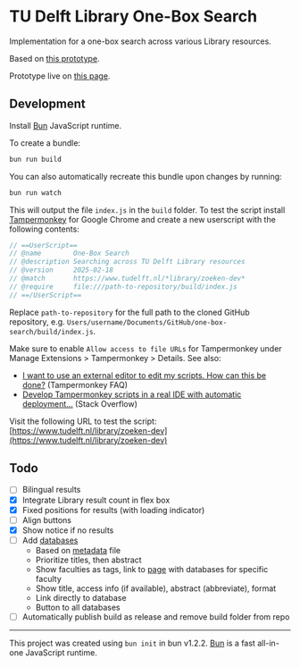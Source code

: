 # TU Delft Library One-Box Search

Implementation for a one-box search across various Library resources.

Based on [this prototype](https://observablehq.com/@tudelft/one-box-search).

Prototype live on [this page](https://www.tudelft.nl/library/zoeken-4).

## Development

Install [Bun](https://bun.sh/docs/installation) JavaScript runtime.

To create a bundle:

```bash
bun run build
```

You can also automatically recreate this bundle upon changes by running:

```bash
bun run watch
```

This will output the file `index.js` in the `build` folder. To test the script install [Tampermonkey](https://www.tampermonkey.net/) for Google Chrome and create a new userscript with the following contents:

```js
// ==UserScript==
// @name        One-Box Search
// @description Searching across TU Delft Library resources
// @version     2025-02-18
// @match       https://www.tudelft.nl/*library/zoeken-dev*
// @require     file:///path-to-repository/build/index.js
// ==/UserScript==
```

Replace `path-to-repository` for the full path to the cloned GitHub repository, e.g. `Users/username/Documents/GitHub/one-box-search/build/index.js`.

Make sure to enable `Allow access to file URLs` for Tampermonkey under Manage Extensions > Tampermonkey > Details. See also:

- [I want to use an external editor to edit my scripts. How can this be done?](https://www.tampermonkey.net/faq.php#Q402) (Tampermonkey FAQ)
- [Develop Tampermonkey scripts in a real IDE with automatic deployment...](https://stackoverflow.com/questions/41212558/develop-tampermonkey-scripts-in-a-real-ide-with-automatic-deployment-to-openuser) (Stack Overflow)

Visit the following URL to test the script: [https://www.tudelft.nl/library/zoeken-dev](https://www.tudelft.nl/library/zoeken-dev)

## Todo

- [ ] Bilingual results
- [x] Integrate Library result count in flex box
- [x] Fixed positions for results (with loading indicator)
- [ ] Align buttons
- [x] Show notice if no results
- [ ] Add [databases](https://databases.tudl.tudelft.nl/)
  - Based on [metadata](https://databases.tudl.tudelft.nl/wp-content/uploads/sites/20/databases_content_metadata.csv) file
  - Prioritize titles, then abstract
  - Show faculties as tags, link to [page](https://databases.tudl.tudelft.nl/?f=AE) with databases for specific faculty
  - Show title, access info (if available), abstract (abbreviate), format
  - Link directly to database
  - Button to all databases
- [ ] Automatically publish build as release and remove build folder from repo

---

This project was created using `bun init` in bun v1.2.2. [Bun](https://bun.sh) is a fast all-in-one JavaScript runtime.
